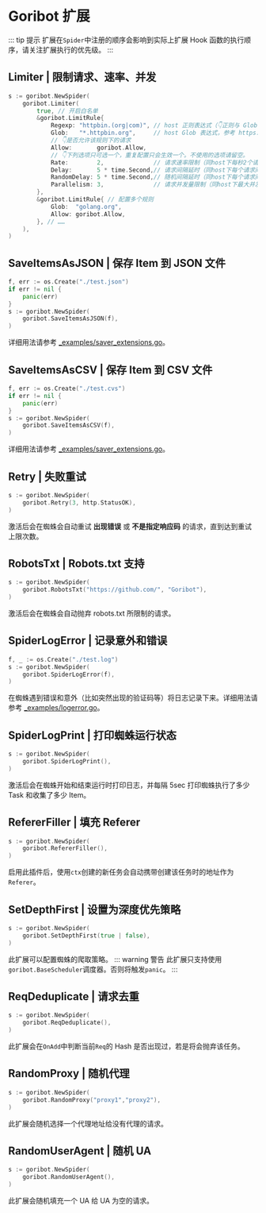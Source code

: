 # Goribot 扩展
::: tip 提示
扩展在`Spider`中注册的顺序会影响到实际上扩展 Hook 函数的执行顺序，请关注扩展执行的优先级。
:::

## Limiter | 限制请求、速率、并发
```Go
s := goribot.NewSpider(
	goribot.Limiter(
		true, // 开启白名单
		&goribot.LimitRule{
			Regexp: "httpbin.(org|com)", // host 正则表达式（👇正则与 Glob 二选一）
			Glob:   "*.httpbin.org",     // host Glob 表达式，参考 https://github.com/gobwas/glob
			// 👇是否允许该规则下的请求
			Allow:       goribot.Allow,
			// 👇下列选项只可选一个，重复配置只会生效一个。不使用的选项请留空。
			Rate:        2,              // 请求速率限制（同host下每秒2个请求，过多请求将阻塞等待）
			Delay:       5 * time.Second,// 请求间隔延时（同host下每个请求间隔5秒）
			RandomDelay: 5 * time.Second,// 随机间隔延时（同host下每个请求间隔[0,5)秒）
			Parallelism: 3,              // 请求并发量限制（同host下最大并发3个请求）
		},
		&goribot.LimitRule{ // 配置多个规则
			Glob:  "golang.org",
			Allow: goribot.Allow,
		}, // ……
	),
)
```

## SaveItemsAsJSON | 保存 Item 到 JSON 文件
```Go
f, err := os.Create("./test.json")
if err != nil {
	panic(err)
}
s := goribot.NewSpider(
	goribot.SaveItemsAsJSON(f),
)
```
详细用法请参考 [_examples/saver_extensions.go](https://github.com/zhshch2002/goribot/blob/master/_examples/saver_extensions.go)。

## SaveItemsAsCSV | 保存 Item 到 CSV 文件
```Go
f, err := os.Create("./test.cvs")
if err != nil {
	panic(err)
}
s := goribot.NewSpider(
	goribot.SaveItemsAsCSV(f),
)
```
详细用法请参考 [_examples/saver_extensions.go](https://github.com/zhshch2002/goribot/blob/master/_examples/saver_extensions.go)。

## Retry | 失败重试
```Go
s := goribot.NewSpider(
	goribot.Retry(3, http.StatusOK),
)
```
激活后会在蜘蛛会自动重试 **出现错误** 或 **不是指定响应码** 的请求，直到达到重试上限次数。

## RobotsTxt | Robots.txt 支持
```Go
s := goribot.NewSpider(
	goribot.RobotsTxt("https://github.com/", "Goribot"),
)
```
激活后会在蜘蛛会自动抛弃 robots.txt 所限制的请求。

## SpiderLogError | 记录意外和错误
```Go
f, _ := os.Create("./test.log")
s := goribot.NewSpider(
	goribot.SpiderLogError(f),
)
```
在蜘蛛遇到错误和意外（比如突然出现的验证码等）将日志记录下来。详细用法请参考 [_examples/logerror.go](https://github.com/zhshch2002/goribot/blob/master/_examples/logerror.go)。

## SpiderLogPrint | 打印蜘蛛运行状态
```Go
s := goribot.NewSpider(
	goribot.SpiderLogPrint(),
)
```
激活后会在蜘蛛开始和结束运行时打印日志，并每隔 5sec 打印蜘蛛执行了多少 Task 和收集了多少 Item。

## RefererFiller | 填充 Referer
```Go
s := goribot.NewSpider(
	goribot.RefererFiller(),
)
```
启用此插件后，使用`ctx`创建的新任务会自动携带创建该任务时的地址作为`Referer`。

## SetDepthFirst | 设置为深度优先策略
```Go
s := goribot.NewSpider(
	goribot.SetDepthFirst(true | false),
)
```
此扩展可以配置蜘蛛的爬取策略。
::: warning 警告
此扩展只支持使用`goribot.BaseScheduler`调度器。否则将触发`panic`。
:::

## ReqDeduplicate | 请求去重
```Go
s := goribot.NewSpider(
	goribot.ReqDeduplicate(),
)
```
此扩展会在`OnAdd`中判断当前`Req`的 Hash 是否出现过，若是将会抛弃该任务。

## RandomProxy | 随机代理
```Go
s := goribot.NewSpider(
	goribot.RandomProxy("proxy1","proxy2"),
)
```
此扩展会随机选择一个代理地址给没有代理的请求。

## RandomUserAgent | 随机 UA
```Go
s := goribot.NewSpider(
	goribot.RandomUserAgent(),
)
```
此扩展会随机填充一个 UA 给 UA 为空的请求。